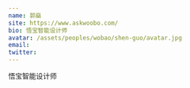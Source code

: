```yaml
---
name: 郭燊
site: https://www.askwoobo.com/
bio: 悟宝智能设计师
avatar: /assets/peoples/wobao/shen-guo/avatar.jpg
email: 
twitter: 
---
```

悟宝智能设计师
